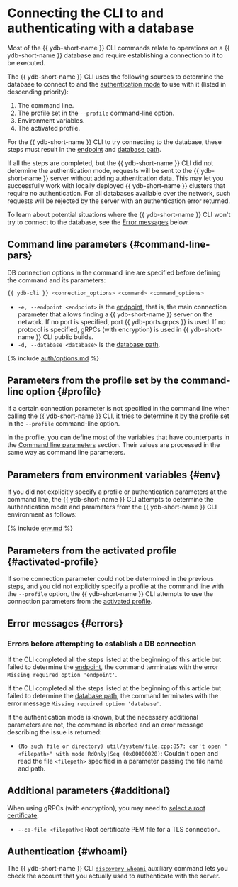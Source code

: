 # Connecting the CLI to and authenticating with a database

<!-- markdownlint-disable blanks-around-fences -->

Most of the {{ ydb-short-name }} CLI commands relate to operations on a {{ ydb-short-name }} database and require establishing a connection to it to be executed.

The {{ ydb-short-name }} CLI uses the following sources to determine the database to connect to and the [authentication mode](../../../concepts/auth.md) to use with it (listed in descending priority):

1. The command line.
2. The profile set in the `--profile` command-line option.
3. Environment variables.
4. The activated profile.

For the {{ ydb-short-name }} CLI to try connecting to the database, these steps must result in the [endpoint](../../../concepts/connect.md#endpoint) and [database path](../../../concepts/connect.md#database).

If all the steps are completed, but the {{ ydb-short-name }} CLI did not determine the authentication mode, requests will be sent to the {{ ydb-short-name }} server without adding authentication data. This may let you successfully work with locally deployed {{ ydb-short-name }} clusters that require no authentication. For all databases available over the network, such requests will be rejected by the server with an authentication error returned.

To learn about potential situations where the {{ ydb-short-name }} CLI won't try to connect to the database, see the [Error messages](#errors) below.

## Command line parameters {#command-line-pars}

DB connection options in the command line are specified before defining the command and its parameters:

```bash
{{ ydb-cli }} <connection_options> <command> <command_options>
```

- `-e, --endpoint <endpoint>` is the [endpoint](../../../concepts/connect.md#endpoint), that is, the main connection parameter that allows finding a {{ ydb-short-name }} server on the network. If no port is specified, port {{ ydb-ports.grpcs }} is used. If no protocol is specified, gRPCs (with encryption) is used in {{ ydb-short-name }} CLI public builds.
- `-d, --database <database>` is the [database path](../../../concepts/connect.md#database).

{% include [auth/options.md](auth/options.md) %}

## Parameters from the profile set by the command-line option {#profile}

If a certain connection parameter is not specified in the command line when calling the {{ ydb-short-name }} CLI, it tries to determine it by the [profile](../profile/index.md) set in the `--profile` command-line option.

In the profile, you can define most of the variables that have counterparts in the [Command line parameters](#command-line-pars) section. Their values are processed in the same way as command line parameters.

## Parameters from environment variables {#env}

If you did not explicitly specify a profile or authentication parameters at the command line, the {{ ydb-short-name }} CLI attempts to determine the authentication mode and parameters from the {{ ydb-short-name }} CLI environment as follows:

{% include [env.md](auth/env.md) %}

## Parameters from the activated profile {#activated-profile}

If some connection parameter could not be determined in the previous steps, and you did not explicitly specify a profile at the command line with the `--profile` option, the {{ ydb-short-name }} CLI attempts to use the connection parameters from the [activated profile](../profile/activate.md).

## Error messages {#errors}

### Errors before attempting to establish a DB connection

If the CLI completed all the steps listed at the beginning of this article but failed to determine the [endpoint](../../../concepts/connect.md#endpoint), the command terminates with the error `Missing required option 'endpoint'`.

If the CLI completed all the steps listed at the beginning of this article but failed to determine the [database path](../../../concepts/connect.md#database), the command terminates with the error message `Missing required option 'database'`.

If the authentication mode is known, but the necessary additional parameters are not, the command is aborted and an error message describing the issue is returned:

- `(No such file or directory) util/system/file.cpp:857: can't open "<filepath>" with mode RdOnly|Seq (0x00000028)`: Couldn't open and read the file `<filepath>` specified in a parameter passing the file name and path.

## Additional parameters {#additional}

When using gRPCs (with encryption), you may need to [select a root certificate](../../../concepts/connect.md#tls-cert).

- `--ca-file <filepath>`: Root certificate PEM file for a TLS connection.

## Authentication {#whoami}

The {{ ydb-short-name }} CLI [`discovery whoami`](../commands/discovery-whoami.md) auxiliary command lets you check the account that you actually used to authenticate with the server.
